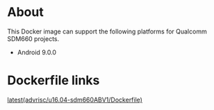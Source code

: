 # About
This Docker image can support the following platforms for Qualcomm SDM660 projects.

- Android 9.0.0

# Dockerfile links
[latest(advrisc/u16.04-sdm660ABV1/Dockerfile)](https://github.com/ADVANTECH-Corp/docker-images/blob/u16.04-sdm660ABV1/advrisc/u16.04-sdm660ABV1/Dockerfile)
